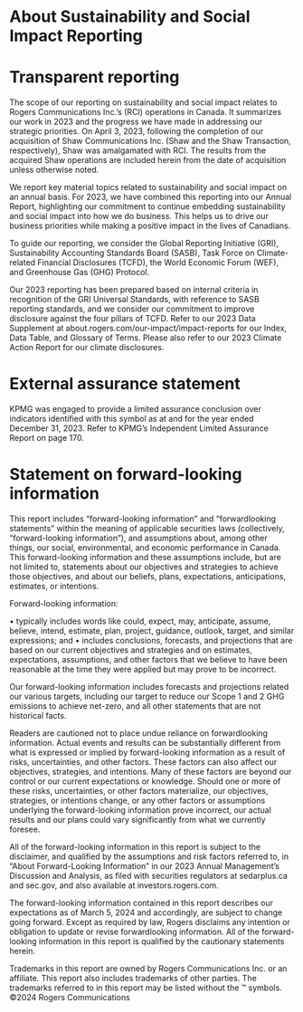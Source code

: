 # About Sustainability and Social Impact Reporting  

# Transparent reporting  

The scope of our reporting on sustainability and social impact relates to Rogers Communications Inc.’s (RCI) operations in Canada. It summarizes our work in 2023 and the progress we have made in addressing our strategic priorities. On April 3, 2023, following the completion of our acquisition of Shaw Communications Inc. (Shaw and the Shaw Transaction, respectively), Shaw was amalgamated with RCI. The results from the acquired Shaw operations are included herein from the date of acquisition unless otherwise noted.  

We report key material topics related to sustainability and social impact on an annual basis. For 2023, we have combined this reporting into our Annual Report, highlighting our commitment to continue embedding sustainability and social impact into how we do business. This helps us to drive our business priorities while making a positive impact in the lives of Canadians.  

To guide our reporting, we consider the Global Reporting Initiative (GRI), Sustainability Accounting Standards Board (SASB), Task Force on Climate-related Financial Disclosures (TCFD), the World Economic Forum (WEF), and Greenhouse Gas (GHG) Protocol.  

Our 2023 reporting has been prepared based on internal criteria in recognition of the GRI Universal Standards, with reference to SASB reporting standards, and we consider our commitment to improve disclosure against the four pillars of TCFD. Refer to our 2023 Data Supplement at about.rogers.com/our-impact/impact-reports for our Index, Data Table, and Glossary of Terms. Please also refer to our 2023 Climate Action Report for our climate disclosures.  

# External assurance statement  

KPMG was engaged to provide a limited assurance conclusion over indicators identified with this symbol  as at and for the year ended December 31, 2023. Refer to KPMG’s Independent Limited Assurance Report on page 170.  

# Statement on forward-looking information  

This report includes “forward-looking information” and “forwardlooking statements” within the meaning of applicable securities laws (collectively, “forward-looking information”), and assumptions about, among other things, our social, environmental, and economic performance in Canada. This forward-looking information and these assumptions include, but are not limited to, statements about our objectives and strategies to achieve those objectives, and about our beliefs, plans, expectations, anticipations, estimates, or intentions.  

Forward-looking information:  

• typically includes words like could, expect, may, anticipate, assume, believe, intend, estimate, plan, project, guidance, outlook, target, and similar expressions; and • includes conclusions, forecasts, and projections that are based on our current objectives and strategies and on estimates, expectations, assumptions, and other factors that we believe to have been reasonable at the time they were applied but may prove to be incorrect.  

Our forward-looking information includes forecasts and projections related our various targets, including our target to reduce our Scope 1 and 2 GHG emissions to achieve net-zero, and all other statements that are not historical facts.  

Readers are cautioned not to place undue reliance on forwardlooking information. Actual events and results can be substantially different from what is expressed or implied by forward-looking information as a result of risks, uncertainties, and other factors. These factors can also affect our objectives, strategies, and intentions. Many of these factors are beyond our control or our current expectations or knowledge. Should one or more of these risks, uncertainties, or other factors materialize, our objectives, strategies, or intentions change, or any other factors or assumptions underlying the forward-looking information prove incorrect, our actual results and our plans could vary significantly from what we currently foresee.  

All of the forward-looking information in this report is subject to the disclaimer, and qualified by the assumptions and risk factors referred to, in “About Forward-Looking Information” in our 2023 Annual Management’s Discussion and Analysis, as filed with securities regulators at sedarplus.ca and sec.gov, and also available at investors.rogers.com.  

The forward-looking information contained in this report describes our expectations as of March 5, 2024 and accordingly, are subject to change going forward. Except as required by law, Rogers disclaims any intention or obligation to update or revise forwardlooking information. All of the forward-looking information in this report is qualified by the cautionary statements herein.  

Trademarks in this report are owned by Rogers Communications Inc. or an affiliate. This report also includes trademarks of other parties. The trademarks referred to in this report may be listed without the ™ symbols. ©2024 Rogers Communications  